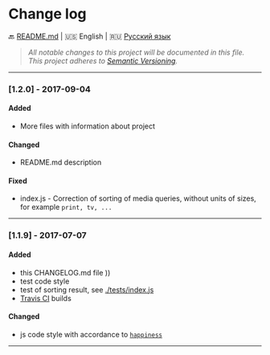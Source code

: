 # Change log

:back: [README.md](./README.md) 
|
:us: English
|
:ru: [Русский язык](./CHANGELOG-RU.md)

> _All notable changes to this project will be documented in this file._  
> _This project adheres to [Semantic Versioning](http://semver.org/)._

---

### [1.2.0] - 2017-09-04

#### Added

- More files with information about project

#### Changed

- README.md description

#### Fixed

- index.js - Correction of sorting of media queries, without units of sizes, for example `print, tv, ...`

---

### [1.1.9] - 2017-07-07

#### Added

- this CHANGELOG.md file ))
- test code style
- test of sorting result, see [./tests/index.js](./tests/index.js)
- [Travis CI](https://travis-ci.org/dutchenkoOleg/gulp-not-supported-file) builds

#### Changed

- js code style with accordance to [`happiness`]((https://github.com/JedWatson/happiness))

---
